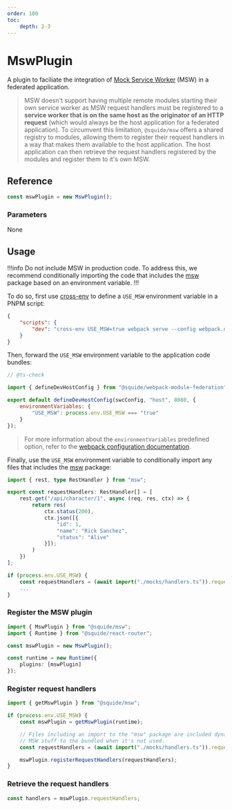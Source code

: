 ```yaml
---
order: 100
toc:
    depth: 2-3
---
```


# MswPlugin

A plugin to faciliate the integration of [Mock Service Worker](https://mswjs.io/) (MSW) in a federated application.

> MSW doesn't support having multiple remote modules starting their own service worker as MSW request handlers must be registered to a **service worker that is on the same host as the originator of an HTTP request** (which would always be the host application for a federated application). To circumvent this limitation, `@squide/msw` offers a shared registry to modules, allowing them to register their request handlers in a way that makes them available to the host application. The host application can then retrieve the request handlers registered by the modules and register them to it's own MSW.

## Reference

```ts
const mswPlugin = new MswPlugin();
```

### Parameters

None

## Usage

!!!info
Do not include MSW in production code. To address this, we recommend conditionally importing the code that includes the [msw](https://www.npmjs.com/package/msw) package based on an environment variable.
!!!

To do so, first use [cross-env](https://www.npmjs.com/package/cross-env) to define a `USE_MSW` environment variable in a PNPM script:

```json package.json
{
    "scripts": {
        "dev": "cross-env USE_MSW=true webpack serve --config webpack.dev.js"
    }
}
```

Then, forward the `USE_MSW` environment variable to the application code bundles:

```js !#7 webpack.dev.js
// @ts-check

import { defineDevHostConfig } from "@squide/webpack-module-federation";

export default defineDevHostConfig(swcConfig, "host", 8080, {
    environmentVariables: {
        "USE_MSW": process.env.USE_MSW === "true"
    }
});
```

> For more information about the `environmentVariables` predefined option, refer to the [webpack configuration documentation](https://gsoft-inc.github.io/wl-web-configs/webpack/configure-dev/#define-environment-variables).

Finally, use the `USE_MSW` environment variable to conditionally import any files that includes the [msw](https://www.npmjs.com/package/msw) package:

```ts mocks/handlers.ts
import { rest, type RestHandler } from "msw";

export const requestHandlers: RestHandler[] = [
    rest.get("/api/character/1", async (req, res, ctx) => {
        return res(
            ctx.status(200),
            ctx.json([{
                "id": 1,
                "name": "Rick Sanchez",
                "status": "Alive"
            }]);
        )
    })
];
```

```ts !#1 register.tsx
if (process.env.USE_MSW) {
    const requestHandlers = (await import("./mocks/handlers.ts")).requestHandlers;
    ...
}
```

### Register the MSW plugin

```ts !#7
import { MswPlugin } from "@squide/msw";
import { Runtime } from "@squide/react-router";

const mswPlugin = new MswPlugin();

const runtime = new Runtime({
    plugins: [mswPlugin]
});
```

### Register request handlers

```ts !#3,10
import { getMswPlugin } from "@squide/msw";

if (process.env.USE_MSW) {
    const mswPlugin = getMswPlugin(runtime);

    // Files including an import to the "msw" package are included dynamically to prevent adding
    // MSW stuff to the bundled when it's not used.
    const requestHandlers = (await import("./mocks/handlers.ts")).requestHandlers;

    mswPlugin.registerRequestHandlers(requestHandlers);
}
```

### Retrieve the request handlers

```ts
const handlers = mswPlugin.requestHandlers;
```

